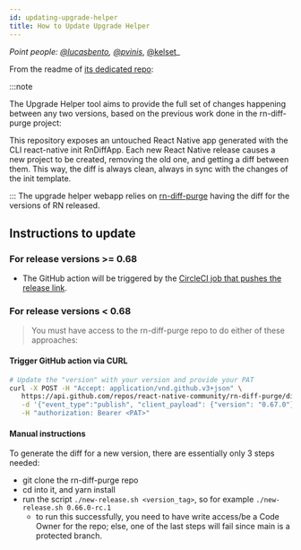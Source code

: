```yaml
---
id: updating-upgrade-helper
title: How to Update Upgrade Helper
---
```


_Point people: [@lucasbento](https://github.com/lucasbento), [@pvinis](https://github.com/pvinis)_, [@kelset](https://github.com/kelset)\_

From the readme of [its dedicated repo](https://github.com/react-native-community/upgrade-helper#-how-it-works):

:::note

The Upgrade Helper tool aims to provide the full set of changes happening between any two versions, based on the previous work done in the rn-diff-purge project:

This repository exposes an untouched React Native app generated with the CLI react-native init RnDiffApp. Each new React Native release causes a new project to be created, removing the old one, and getting a diff between them. This way, the diff is always clean, always in sync with the changes of the init template.

:::
The upgrade helper webapp relies on [rn-diff-purge](https://github.com/react-native-community/rn-diff-purge) having the diff for the versions of RN released.

## Instructions to update

### For release versions >= 0.68

- The GitHub action will be triggered by the [CircleCI job that pushes the release link](https://github.com/facebook/react-native/blob/main/.circleci/config.yml#L822).

### For release versions < 0.68

> You must have access to the rn-diff-purge repo to do either of these approaches:

#### Trigger GitHub action via CURL

```bash
# Update the "version" with your version and provide your PAT
curl -X POST -H "Accept: application/vnd.github.v3+json" \
   https://api.github.com/repos/react-native-community/rn-diff-purge/dispatches \
   -d '{"event_type":"publish", "client_payload": {"version": "0.67.0"}}' \
   -H "authorization: Bearer <PAT>"
```

#### Manual instructions

To generate the diff for a new version, there are essentially only 3 steps needed:

- git clone the rn-diff-purge repo
- cd into it, and yarn install
- run the script `./new-release.sh <version_tag>`, so for example `./new-release.sh 0.66.0-rc.1`
  - to run this successfully, you need to have write access/be a Code Owner for the repo; else, one of the last steps will fail since main is a protected branch.
